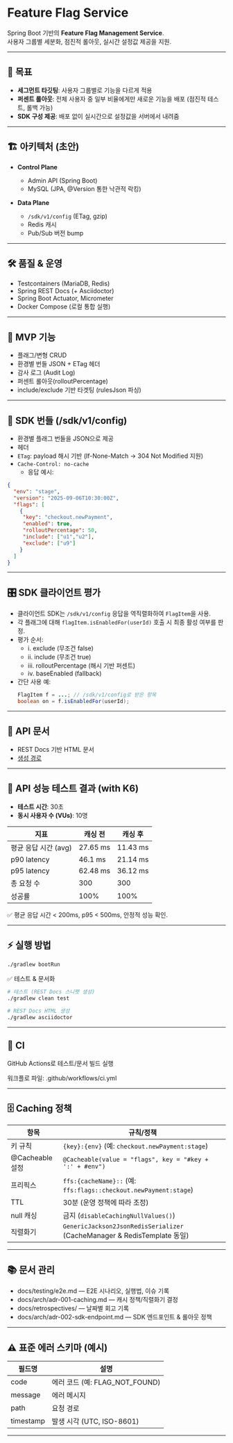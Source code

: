 # Feature Flag Service

Spring Boot 기반의 **Feature Flag Management Service**.  
사용자 그룹별 세분화, 점진적 롤아웃, 실시간 설정값 제공을 지원.

---
## 🎯 목표
- **세그먼트 타깃팅**: 사용자 그룹별로 기능을 다르게 적용
- **퍼센트 롤아웃**: 전체 사용자 중 일부 비율에게만 새로운 기능을 배포 (점진적 테스트, 롤백 가능)
- **SDK 구성 제공**: 배포 없이 실시간으로 설정값을 서버에서 내려줌

---

## 🏗️ 아키텍처 (초안)
- **Control Plane**
    - Admin API (Spring Boot)
    - MySQL (JPA, @Version 통한 낙관적 락킹)

- **Data Plane**
    - `/sdk/v1/config` (ETag, gzip)
    - Redis 캐시
    - Pub/Sub 버전 bump

--- 
## 🛠 품질 & 운영
- Testcontainers (MariaDB, Redis)
- Spring REST Docs (+ Asciidoctor)
- Spring Boot Actuator, Micrometer
- Docker Compose (로컬 통합 실행)

---

## 🚀 MVP 기능
- 플래그/변형 CRUD
- 환경별 번들 JSON + ETag 헤더
- 감사 로그 (Audit Log)
- 퍼센트 롤아웃(rolloutPercentage)
- include/exclude 기반 타겟팅 (rulesJson 파싱)

---

## 📡 SDK 번들 (/sdk/v1/config)
- 환경별 플래그 번들을 JSON으로 제공
- 헤더
- `ETag`: payload 해시 기반 (If-None-Match → 304 Not Modified 지원)
- `Cache-Control: no-cache`
     - 응답 예시:
```json
{
  "env": "stage",
  "version": "2025-09-06T10:30:00Z",
  "flags": [
    {
     "key": "checkout.newPayment",
     "enabled": true,
     "rolloutPercentage": 50,
     "include": ["u1","u2"],
     "exclude": ["u9"]
    }
  ]
}
```

---
## 🎛 SDK 클라이언트 평가
- 클라이언트 SDK는 `/sdk/v1/config` 응답을 역직렬화하여 `FlagItem`을 사용.
- 각 플래그에 대해 `flagItem.isEnabledFor(userId)` 호출 시 최종 활성 여부를 판정.
- 평가 순서:
  - i. exclude (무조건 false)
  - ii. include (무조건 true)
  - iii. rolloutPercentage (해시 기반 퍼센트)
  - iv. baseEnabled (fallback)
- 간단 사용 예:
  ```java
  FlagItem f = ...; // /sdk/v1/config로 받은 항목
  boolean on = f.isEnabledFor(userId);
  ```
---

## 📄 API 문서
- REST Docs 기반 HTML 문서
- [생성 경로](build/docs/asciidoc/index.html)

---


## 🧪 API 성능 테스트 결과 (with K6)

- **테스트 시간**: 30초
- **동시 사용자 수 (VUs)**: 10명

| 지표                             | 캐싱 전       | 캐싱 후       |
|--------------------------------|------------|------------|
| 평균 응답 시간 (avg)                 | 27.65 ms   | 11.43 ms   |
| p90 latency                    | 46.1 ms    | 21.14 ms   |
| p95 latency                    | 62.48 ms   | 36.12 ms   |
| 총 요청 수                         | 300        | 300        |
| 성공률                            | 100%       | 100%       |

✅ 평균 응답 시간 < 200ms, p95 < 500ms, 안정적 성능 확인.

---

## ⚡ 실행 방법
```bash
./gradlew bootRun
```
✅ 테스트 & 문서화
```bash
# 테스트 (REST Docs 스니펫 생성)
./gradlew clean test

# REST Docs HTML 생성
./gradlew asciidoctor

```

---
## 🔄 CI

GitHub Actions로 테스트/문서 빌드 실행

워크플로 파일: .github/workflows/ci.yml

---

## 🗄️ Caching 정책
| 항목            | 규칙/정책                                                                  |
|---------------|------------------------------------------------------------------------|
| 키 규칙          | `{key}:{env}` (예: `checkout.newPayment:stage`)                         |
| @Cacheable 설정 | `@Cacheable(value = "flags", key = "#key + ':' + #env")`               |
| 프리픽스          | `ffs:{cacheName}::` (예: `ffs:flags::checkout.newPayment:stage`)        |
| TTL           | 30분 (운영 정책에 따라 조정)                                                     |
| null 캐싱       | 금지 (`disableCachingNullValues()`)                                      |
| 직렬화기          | `GenericJackson2JsonRedisSerializer` (CacheManager & RedisTemplate 동일) |
---

## 📚 문서 관리
- docs/testing/e2e.md — E2E 시나리오, 실행법, 이슈 기록
- docs/arch/adr-001-caching.md — 캐시 정책/직렬화기 결정
- docs/retrospectives/ — 날짜별 회고 기록
- docs/arch/adr-002-sdk-endpoint.md — SDK 엔드포인트 & 롤아웃 정책

---
## ⚠️ 표준 에러 스키마 (예시)
| 필드명        | 설명                        |
|------------|---------------------------|
| code       | 에러 코드 (예: FLAG_NOT_FOUND) |
| message    | 에러 메시지                    |
| path       | 요청 경로                     |
| timestamp  | 발생 시각 (UTC, ISO-8601)     |

---
